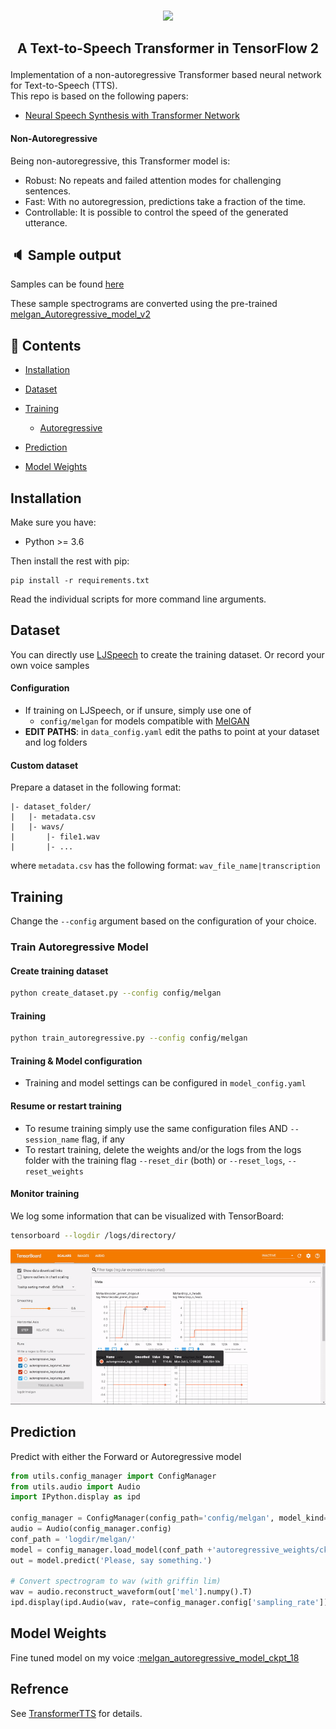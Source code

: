<p align="center">
    <br>
    <img src="https://raw.githubusercontent.com/as-ideas/TransformerTTS/master/docs/transformer_logo.png" width="400"/>
    <br>
</p>

<h2 align="center">
<p>A Text-to-Speech Transformer in TensorFlow 2</p>
</h2>

Implementation of a non-autoregressive Transformer based neural network for Text-to-Speech (TTS). <br>
This repo is based on the following papers:
- [Neural Speech Synthesis with Transformer Network](https://arxiv.org/abs/1809.08895)



#### Non-Autoregressive
Being non-autoregressive, this Transformer model is:
- Robust: No repeats and failed attention modes for challenging sentences.
- Fast: With no autoregression, predictions take a fraction of the time.
- Controllable: It is possible to control the speed of the generated utterance.

## 🔈 Sample output

Samples can be found [here](https://drive.google.com/drive/folders/1hhqgRnuYhU4LS6PBsyMhEgLVN6Taa8_R)

These sample spectrograms are converted using the pre-trained [melgan_Autoregressive_model_v2](https://public-asai-dl-models.s3.eu-central-1.amazonaws.com/TransformerTTS/ljspeech_melgan_autoregressive_transformer.zip) <br>


## 📖 Contents
- [Installation](#installation)
- [Dataset](#dataset)
- [Training](#training)
    - [Autoregressive](#train-autoregressive-model)
   
- [Prediction](#prediction)
- [Model Weights](#model_weights)

## Installation

Make sure you have:

* Python >= 3.6


Then install the rest with pip:
```
pip install -r requirements.txt
```

Read the individual scripts for more command line arguments.

## Dataset
You can directly use [LJSpeech](https://keithito.com/LJ-Speech-Dataset/) to create the training dataset.
Or record your own voice samples

#### Configuration
* If training on LJSpeech, or if unsure, simply use one of 
    * ```config/melgan``` for models compatible with [MelGAN](https://github.com/seungwonpark/melgan) 
* **EDIT PATHS**: in `data_config.yaml` edit the paths to point at your dataset and log folders

#### Custom dataset
Prepare a dataset in the following format:
```
|- dataset_folder/
|   |- metadata.csv
|   |- wavs/
|       |- file1.wav
|       |- ...
```
where `metadata.csv` has the following format:
``` wav_file_name|transcription ```

## Training
Change the ```--config``` argument based on the configuration of your choice.
### Train Autoregressive Model
#### Create training dataset
```bash
python create_dataset.py --config config/melgan
```
#### Training
```bash
python train_autoregressive.py --config config/melgan
```

#### Training & Model configuration
- Training and model settings can be configured in `model_config.yaml`

#### Resume or restart training
- To resume training simply use the same configuration files AND `--session_name` flag, if any
- To restart training, delete the weights and/or the logs from the logs folder with the training flag `--reset_dir` (both) or `--reset_logs`, `--reset_weights`

#### Monitor training
We log some information that can be visualized with TensorBoard:
```bash
tensorboard --logdir /logs/directory/
```

![Tensorboard Demo](https://github.com/44himanshu44/Neural-speech-synthesis/blob/master/docs/tensorboard_monitor.gif)

## Prediction
Predict with either the Forward or Autoregressive model
```python
from utils.config_manager import ConfigManager
from utils.audio import Audio
import IPython.display as ipd

config_manager = ConfigManager(config_path='config/melgan', model_kind='autoregressive', session_name = None)
audio = Audio(config_manager.config)
conf_path = 'logdir/melgan/'
model = config_manager.load_model(conf_path +'autoregressive_weights/ckpt-18')
out = model.predict('Please, say something.')

# Convert spectrogram to wav (with griffin lim)
wav = audio.reconstruct_waveform(out['mel'].numpy().T)
ipd.display(ipd.Audio(wav, rate=config_manager.config['sampling_rate']))
```
## Model Weights
Fine tuned model on my voice :[melgan_autoregressive_model_ckpt_18](https://drive.google.com/file/d/1cxk6IwORIkX8jg1oLiLDB0TRw83NKZc0/view?usp=sharing)

## Refrence
See [TransformerTTS](https://github.com/as-ideas/TransformerTTS) for details.
